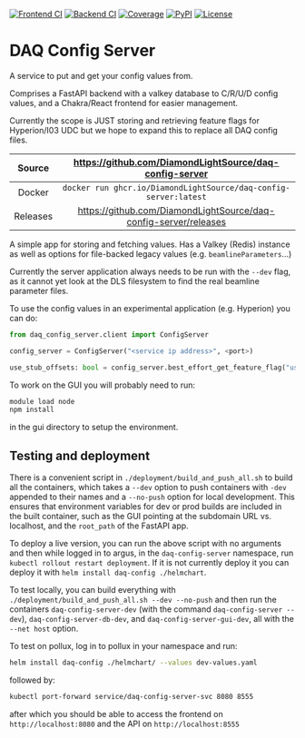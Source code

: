 [![Frontend CI](https://github.com/DiamondLightSource/daq-config-server/actions/workflows/gui_ci.yml/badge.svg)](https://github.com/DiamondLightSource/daq-config-server/actions/workflows/gui_ci.yml)
[![Backend CI](https://github.com/DiamondLightSource/daq-config-server/actions/workflows/backend_ci.yml/badge.svg)](https://github.com/DiamondLightSource/daq-config-server/actions/workflows/backend_ci.yml)
[![Coverage](https://codecov.io/gh/DiamondLightSource/daq-config-server/branch/main/graph/badge.svg)](https://codecov.io/gh/DiamondLightSource/daq-config-server)
[![PyPI](https://img.shields.io/pypi/v/daq-config-server.svg)](https://pypi.org/project/daq-config-server)
[![License](https://img.shields.io/badge/License-Apache%202.0-blue.svg)](https://opensource.org/licenses/Apache-2.0)

# DAQ Config Server

A service to put and get your config values from.

Comprises a FastAPI backend with a valkey database to C/R/U/D config values, and a Chakra/React frontend for easier management.

Currently the scope is JUST storing and retrieving feature flags for Hyperion/I03 UDC but we hope to expand this to replace all DAQ config files.

|  Source  |     <https://github.com/DiamondLightSource/daq-config-server>      |
| :------: | :----------------------------------------------------------------: |
|  Docker  |  `docker run ghcr.io/DiamondLightSource/daq-config-server:latest`  |
| Releases | <https://github.com/DiamondLightSource/daq-config-server/releases> |

A simple app for storing and fetching values. Has a Valkey (Redis) instance as well as options for file-backed legacy
values (e.g. `beamlineParameters`...)

Currently the server application always needs to be run with the `--dev` flag, as it cannot yet look at the DLS
filesystem to find the real beamline parameter files.

To use the config values in an experimental application (e.g. Hyperion) you can do:

```python
from daq_config_server.client import ConfigServer

config_server = ConfigServer("<service ip address>", <port>)

use_stub_offsets: bool = config_server.best_effort_get_feature_flag("use_stub_offsets")

```

To work on the GUI you will probably need to run:

```bash
module load node
npm install
```

in the gui directory to setup the environment.

## Testing and deployment

There is a convenient script in `./deployment/build_and_push_all.sh` to build all the containers, which takes
a `--dev` option to push containers with `-dev` appended to their names and a `--no-push` option for local
development. This ensures that environment variables for dev or prod builds are included in the built container,
such as the GUI pointing at the subdomain URL vs. localhost, and the `root_path` of the FastAPI app.

To deploy a live version, you can run the above script with no arguments and then while logged in to
argus, in the `daq-config-server` namespace, run `kubectl rollout restart deployment`. If it is not
currently deploy it you can deploy it with `helm install daq-config ./helmchart`.

To test locally, you can build everything with `./deployment/build_and_push_all.sh --dev --no-push` and then
run the containers `daq-config-server-dev` (with the command `daq-config-server --dev`), `daq-config-server-db-dev`,
and `daq-config-server-gui-dev`, all with the `--net host` option.

To test on pollux, log in to pollux in your namespace and run:

```bash
helm install daq-config ./helmchart/ --values dev-values.yaml
```

followed by:

```bash
kubectl port-forward service/daq-config-server-svc 8080 8555
```

after which you should be able to access the frontend on `http://localhost:8080` and the API on `http://localhost:8555`
